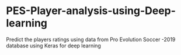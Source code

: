 # PES-Player-analysis-using-Deep-learning
Predict the players ratings using data from Pro Evolution Soccer -2019 database using Keras for deep learning

